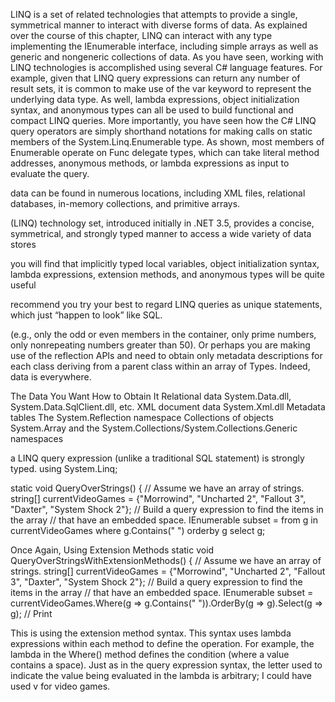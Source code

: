 LINQ is a set of related technologies that attempts to provide a single, symmetrical manner to interact
with diverse forms of data. As explained over the course of this chapter, LINQ can interact with any type
implementing the IEnumerable<T> interface, including simple arrays as well as generic and nongeneric
collections of data.
As you have seen, working with LINQ technologies is accomplished using several C# language features.
For example, given that LINQ query expressions can return any number of result sets, it is common to
make use of the var keyword to represent the underlying data type. As well, lambda expressions, object
initialization syntax, and anonymous types can all be used to build functional and compact LINQ queries.
More importantly, you have seen how the C# LINQ query operators are simply shorthand notations
for making calls on static members of the System.Linq.Enumerable type. As shown, most members of
Enumerable operate on Func<T> delegate types, which can take literal method addresses, anonymous
methods, or lambda expressions as input to evaluate the query.



data can be found in numerous
locations, including XML files, relational databases, in-memory collections, and primitive arrays.


(LINQ) technology set, introduced initially in .NET 3.5, provides a
concise, symmetrical, and strongly typed manner to access a wide variety of data stores


you will find that implicitly
typed local variables, object initialization syntax, lambda expressions, extension methods, and anonymous
types will be quite useful


recommend you try your best to regard LINQ
queries as unique statements, which just “happen to look” like SQL.



(e.g., only the odd or even members in the container, only prime numbers, only
nonrepeating numbers greater than 50). Or perhaps you are making use of the reflection APIs and need
to obtain only metadata descriptions for each class deriving from a parent class within an array of Types.
Indeed, data is everywhere.



The Data You Want How to Obtain It
Relational data System.Data.dll, System.Data.SqlClient.dll, etc.
XML document data System.Xml.dll
Metadata tables The System.Reflection namespace
Collections of objects System.Array and the System.Collections/System.Collections.Generic
namespaces


a LINQ query expression (unlike a traditional SQL statement) is
strongly typed.
using System.Linq;

static void QueryOverStrings()
{
// Assume we have an array of strings.
string[] currentVideoGames = {"Morrowind", "Uncharted 2", "Fallout 3", "Daxter", "System
Shock 2"};
// Build a query expression to find the items in the array
// that have an embedded space.
IEnumerable<string> subset =
from g in currentVideoGames
where g.Contains(" ")
orderby g
select g;




Once Again, Using Extension Methods
static void QueryOverStringsWithExtensionMethods()
{
// Assume we have an array of strings.
string[] currentVideoGames = {"Morrowind", "Uncharted 2", "Fallout 3", "Daxter", "System
Shock 2"};
// Build a query expression to find the items in the array
// that have an embedded space.
IEnumerable<string> subset =
currentVideoGames.Where(g => g.Contains(" ")).OrderBy(g => g).Select(g => g);
// Print

This is using the extension
method syntax. This syntax uses lambda expressions within each method to define the operation. For
example, the lambda in the Where() method defines the condition (where a value contains a space). Just
as in the query expression syntax, the letter used to indicate the value being evaluated in the lambda is
arbitrary; I could have used v for video games.



